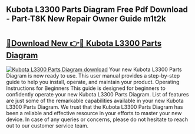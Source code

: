 ## Kubota L3300 Parts Diagram Free Pdf Download - Part-T8K New Repair Owner Guide m1t2k

# <h2><a href="http://dflk0dz.blite.top/?on=Kubota+L3300+Parts+Diagram">🔗Download New 👉🔴 Kubota L3300 Parts Diagram</a></h2>

[![Kubota L3300 Parts Diagram download](https://i.imgur.com/lujVjoI.png)](http://dflk0dz.blite.top/?on=Kubota+L3300+Parts+Diagram)
Your new Kubota L3300 Parts Diagram is now ready to use. This user manual provides a step-by-step guide to help you install, operate, and maintain your product. Operating Instructions for Beginners This guide is designed for beginners to confidently operate your new Kubota L3300 Parts Diagram. List of features are just some of the remarkable capabilities available in your new Kubota L3300 Parts Diagram. We trust that the Kubota L3300 Parts Diagram has been a reliable and effective resource in your efforts to master your new device. In case of any queries or concerns, please do not hesitate to reach out to our customer service team.
